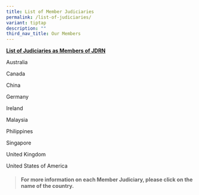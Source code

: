 ```yaml
---
title: List of Member Judiciaries
permalink: /list-of-judiciaries/
variant: tiptap
description: ""
third_nav_title: Our Members
---
```

<p><strong><u>List of Judiciaries as Members of JDRN</u></strong>
</p>
<p>Australia</p>
<p>Canada</p>
<p>China</p>
<p>Germany</p>
<p>Ireland</p>
<p>Malaysia</p>
<p>Philippines</p>
<p>Singapore</p>
<p>United Kingdom</p>
<p>United States of America</p>
<p></p>
<blockquote>
<h4>For more information on each Member Judiciary, please click on the name of the country.</h4>
</blockquote>
<h3></h3>
<p></p>